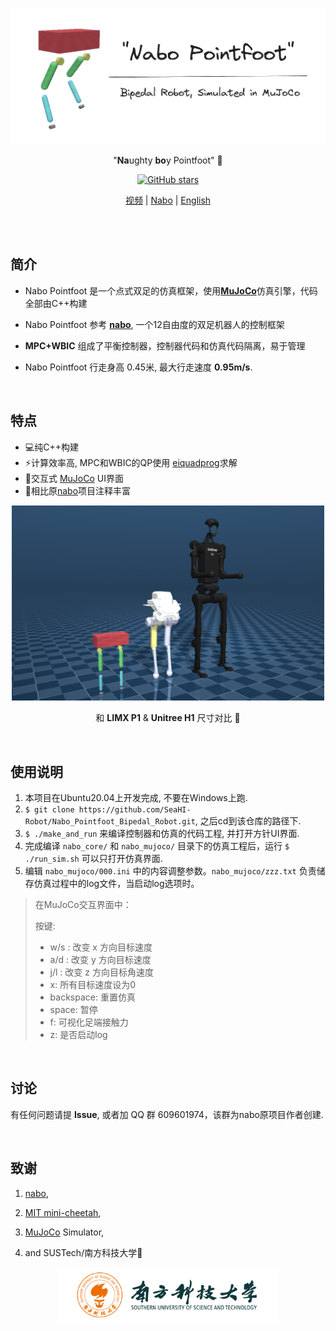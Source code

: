 <br>

<p align='center'><img src="./assets.README/nabopointfoot.png" alt="nabo_pointfoot"  width="550"/>
</a>
</p>

<p align="center">
"<b>Na</b>ughty <b>bo</b>y Pointfoot" 🤖
</p>
<p align="center">
    <a href="https://github.com/SeaHI-Robot/Nabo_Pointfoot_Bipedal_Robot" target="__blank"><img alt="GitHub stars" src="https://img.shields.io/github/stars/SeaHI-Robot/Nabo_Pointfoot_Bipedal_Robot?style=social"></a>
</p>
<p align="center">
  <a href="https://www.bilibili.com/video/BV1Cx4y1q76N/?spm_id_from=333.999.0.0&vd_source=489a733550a7c846fcce2e3eb3a683cc">视频</a> | <a href="https://github.com/tryingfly/nabo">Nabo</a> | <a href="https://github.com/SeaHI-Robot/Nabo_Pointfoot_Bipedal_Robot/blob/nabo_pointfoot_opensourced/README.md">English</a> 
</p>



<br>

<br>

## 简介

- Nabo Pointfoot 是一个点式双足的仿真框架，使用[**MuJoCo**](https://github.com/google-deepmind/mujoco)仿真引擎，代码全部由C++构建 

- Nabo Pointfoot 参考 [**nabo**](https://github.com/tryingfly/nabo),  一个12自由度的双足机器人的控制框架

- **MPC+WBIC** 组成了平衡控制器，控制器代码和仿真代码隔离，易于管理

- Nabo Pointfoot 行走身高 0.45米, 最大行走速度 **0.95m/s**.

<br>

## 特点

- 💻纯C++构建
- ⚡️计算效率高, MPC和WBIC的QP使用 [eiquadprog](https://github.com/stack-of-tasks/eiquadprog)求解
- 🤹交互式 [MuJoCo](https://github.com/google-deepmind/mujoco) UI界面
- 📝相比原[nabo](https://github.com/tryingfly/nabo)项目注释丰富


<p align='center'><img src="./assets.README/model_comparison.png" alt="nabo_pointfoot"  width="500"/>
</a>
</p>
<p align="center">
和 <b>LIMX P1</b> & <b>Unitree H1</b> 尺寸对比 🤖
</p>


<br>

## 使用说明

1. 本项目在Ubuntu20.04上开发完成, 不要在Windows上跑.
2. `$ git clone https://github.com/SeaHI-Robot/Nabo_Pointfoot_Bipedal_Robot.git`, 之后cd到该仓库的路径下.
3. `$ ./make_and_run` 来编译控制器和仿真的代码工程, 并打开方针UI界面. 
4. 完成编译 `nabo_core/` 和 `nabo_mujoco/` 目录下的仿真工程后，运行 `$ ./run_sim.sh` 可以只打开仿真界面.
5.  编辑 `nabo_mujoco/000.ini` 中的内容调整参数。`nabo_mujoco/zzz.txt` 负责储存仿真过程中的log文件，当启动log选项时。

> 在MuJoCo交互界面中：
>
> 按键:
> - w/s : 改变 x 方向目标速度
> - a/d : 改变 y 方向目标速度
> - j/l : 改变 z 方向目标角速度 
> - x: 所有目标速度设为0
> - backspace: 重置仿真
> - space: 暂停
> - f: 可视化足端接触力
> - z: 是否启动log


<br>

## 讨论

有任何问题请提 **Issue**, 或者加 QQ 群 609601974，该群为nabo原项目作者创建. 

<br>

## 致谢

1. [nabo](https://github.com/tryingfly/nabo),
2. [MIT mini-cheetah](https://arxiv.org/abs/1909.06586),
3. [MuJoCo](https://mujoco.org/) Simulator,

4. and SUSTech/南方科技大学🌈


<p align='center'><img src="./assets.README/SUSTech-zh.png" alt="SUSTech"  width="350"/>
</a>
</p>
